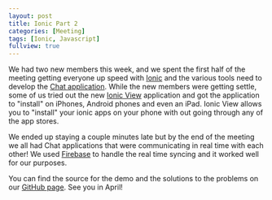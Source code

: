```yaml
---
layout: post
title: Ionic Part 2
categories: [Meeting]
tags: [Ionic, Javascript]
fullview: true
---
```


We had two new members this week, and we spent the first half of the meeting getting everyone up speed with [Ionic](http://ionicframework.com/) and the various tools need to develop the [Chat application](https://github.com/Augusta-Polyglot/ionic-intro). While the new members were getting settle, some of us tried out the new [Ionic View](http://view.ionic.io/) application and got the application to "install" on iPhones, Android phones and even an iPad.  Ionic View allows you to "install" your ionic apps on your phone with out going through any of the app stores.

We ended up staying a couple minutes late but by the end of the meeting we all had Chat applications that were communicating in real time with each other!  We used [Firebase](https://www.firebase.com/) to handle the real time syncing and it worked well for our purposes.

You can find the source for the demo and the solutions to the problems on our [GitHub page](https://github.com/Augusta-Polyglot/ionic-intro).  See you in April!




